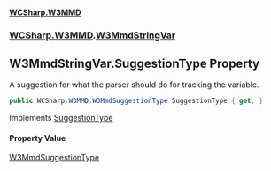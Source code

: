 #### [WCSharp\.W3MMD](README.md 'README')
### [WCSharp\.W3MMD](WCSharp.W3MMD.md 'WCSharp\.W3MMD').[W3MmdStringVar](WCSharp.W3MMD.W3MmdStringVar.md 'WCSharp\.W3MMD\.W3MmdStringVar')

## W3MmdStringVar\.SuggestionType Property

A suggestion for what the parser should do for tracking the variable\.

```csharp
public WCSharp.W3MMD.W3MmdSuggestionType SuggestionType { get; }
```

Implements [SuggestionType](WCSharp.W3MMD.IW3MmdVar.SuggestionType.md 'WCSharp\.W3MMD\.IW3MmdVar\.SuggestionType')

#### Property Value
[W3MmdSuggestionType](WCSharp.W3MMD.W3MmdSuggestionType.md 'WCSharp\.W3MMD\.W3MmdSuggestionType')